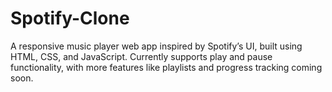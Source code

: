 # Spotify-Clone
A responsive music player web app inspired by Spotify’s UI, built using HTML, CSS, and JavaScript. Currently supports play and pause functionality, with more features like playlists and progress tracking coming soon.
